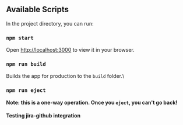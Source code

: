 ## Available Scripts

In the project directory, you can run:

### `npm start`

Open [http://localhost:3000](http://localhost:3000) to view it in your browser.

### `npm run build`

Builds the app for production to the `build` folder.\

### `npm run eject`

**Note: this is a one-way operation. Once you `eject`, you can't go back!**


#### Testing jira-github integration
